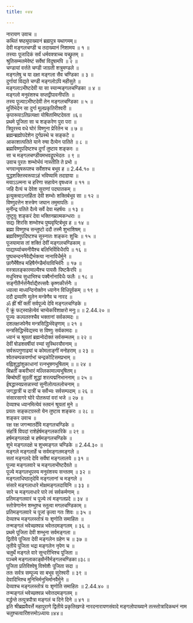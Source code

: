 ```yaml
---
title: ०४४

---
```

नारायण उवाच ॥  
कथितं षष्ठ्युपाख्यानं ब्रह्मपुत्र यथागमम्॥  
देवी मङ्गलचण्डी च तदाख्यानं निशामय ॥ १ ॥  
तस्याः पूजादिकं सर्वं धर्मवक्त्राच्च यच्छ्रुतम् ॥  
श्रुतिसम्मतमेवेष्टं सर्वेषां विदुषामपि ॥ २ ॥  
चण्डायां वर्त्तते चण्डी जाग्रती शत्रुमण्डले ॥  
मङ्गलेषु च या दक्षा मङ्गला सैव चण्डिका ॥ ३ ॥  
दुर्गायां विद्यते चण्डी मङ्गलोऽपि महीसुते ॥  
मङ्गलाऽभीष्टदेवी या सा स्यान्मङ्गलचण्डिका ॥ ४ ॥  
मङ्गलो मनुवंशश्च सप्तद्वीपावनीपतिः ॥  
तस्य पूज्याऽभीष्टदेवी तेन मङ्गलचण्डिका ॥ ५ ॥  
मूर्त्तिभेदेन सा दुर्गा मूलप्रकृतिरीश्वरी ॥  
कृपारूपाऽतिप्रत्यक्षा योषितामिष्टदेवता ॥६॥  
प्रथमे पूजिता सा च शङ्करेण पुरा परा ॥  
त्रिपुरस्य वधे घोरं विष्णुना प्रेरितेन च ॥ ७ ॥  
ब्रह्मन्ब्रह्मोपदेशेन दुर्गप्रस्थे च सङ्कटे ॥  
आकाशात्पतिते याने रुषा दैत्येन पातिते ॥ ८ ॥  
ब्रह्मविष्णूपदिष्टश्च दुर्गां तुष्टाव शङ्करः ॥  
सा च मङ्गलचण्डीयमभवद्रूपभेदतः ॥ ९ ॥  
उवाच पुरतः शम्भोर्भयं नास्तीति ते प्रभो ॥  
भगवान्वृषरूपश्च सर्वेशश्च बभूव ह ॥ 2.44.१० ॥  
युद्धशक्तिस्वरूपाऽहं भविष्यामि तदाज्ञया ॥  
मयाऽऽत्मना च हरिणा सहायेन वृषध्वज ॥ ११ ॥  
जहि दैत्यं च देवेश सुराणां पदघातकम् ॥  
इत्युक्त्वाऽन्तर्हिता देवी शम्भोः शक्तिर्बभूव सा ॥ १२ ॥  
विष्णुदत्तेन शस्त्रेण जघान तमुमापतिः ॥  
मुनीन्द्र पतिते दैत्ये सर्वे देवा महर्षयः ॥ १३ ॥  
तुष्टुवुः शङ्करं देवा भक्तिनम्रात्मकन्धराः ॥  
सद्यः शिरसि शम्भोश्च पुष्पवृष्टिर्बभूव ह ॥ १४ ॥  
ब्रह्मा विष्णुश्च सन्तुष्टो ददौ तस्मै शुभाशिषम् ॥  
ब्रह्मविष्णूपदिष्टश्च सुस्नातः शङ्करः शुचिः ॥ १५ ॥  
पूजयामास तां शक्तिं देवीं मङ्गलचण्डिकाम् ॥  
पाद्यार्घ्याचमनीयैश्च बलिभिर्विविधैरपि ॥ १६ ॥  
पुष्पचन्दननैवेद्यैर्भक्त्या नानाविधैर्मुने ॥  
छागैर्मेषैश्च महिषैर्गण्डैर्मायाविभिर्वरैः ॥ १७ ॥  
वस्त्रालङ्कारमाल्यैश्च पायसैः पिष्टकैरपि ॥  
मधुभिश्च सुधाभिश्च पक्वैर्नानाविधैः फलैः ॥ १८ ॥  
सङ्गीतैर्नर्त्तनैर्वाद्यैरुत्सवैः कृष्णकीर्त्तनैः ॥  
ध्यात्वा माध्यन्दिनोक्तेन ध्यानेन विधिपूर्वकम् ॥ १९ ॥  
ददौ द्रव्याणि मूलेन मन्त्रेणैव च नारद ॥  
ॐ ह्रीं श्रीं क्लीं सर्वपूज्ये देवि मङ्गलचण्डिके ॥  
ऐं क्रूं फट्स्वाहेत्येवं चाप्येकविंशाक्षरो मनुः॥ ॥ 2.44.२० ॥  
पूज्यः कल्पतरुश्चैव भक्तानां सर्वकामदः ॥  
दशलक्षजपेनैव मन्त्रसिद्धिर्भवेन्नृणाम् ॥ २१ ॥  
मन्त्रसिद्धिर्भवेद्यस्य स विष्णुः सर्वकामदः ॥  
ध्यानं च श्रूयतां ब्रह्मन्वेदोक्तं सर्वसम्मतम् ॥ २२ ॥  
देवीं षोडशवर्षीयां रम्यां सुस्थिरयौवनाम् ॥  
सर्वरूपगुणाढ्यां च कोमलाङ्गीं मनोहराम् ॥ २३ ॥  
श्वेतचम्पकवर्णाभां चन्द्रकोटिसमप्रभाम् ॥  
वह्निशुद्धांशुकाधानां रत्नभूषणभूषिताम् ॥ ॥ २४ ॥  
बिभ्रतीं कबरीभारं मल्लिकामाल्यभूषितम्॥  
बिम्बोष्ठीं सुदतीं शुद्धां शरत्पद्मनिभाननाम् ॥ २५ ॥  
ईषद्धास्यप्रसन्नास्यां सुनीलोत्पललोचनाम् ॥  
जगद्धात्रीं च दात्रीं च सर्वेभ्यः सर्वसम्पदाम् ॥ २६ ॥  
संसारसागरे घोरे पोतरूपां वरां भजे ॥ २७ ॥  
देव्याश्च ध्यानमित्येवं स्तवनं श्रूयतां मुने ॥  
प्रयतः सङ्कटग्रस्तो येन तुष्टाव शङ्करः ॥ २८ ॥  
शङ्कर उवाच ॥  
रक्ष रक्ष जगन्मातर्देवि मङ्गलचण्डिके ॥  
संहर्त्रि विपदां राशेर्हर्षमङ्गलकारिके ॥ २९ ॥  
हर्षमङ्गलदक्षे च हर्षमङ्गलचण्डिके ॥  
शुभे मङ्गलदक्षे च शुभमङ्गल चण्डिके ॥ 2.44.३० ॥  
मङ्गले मङ्गलार्हे च सर्वमङ्गलमङ्गले ॥  
सतां मङ्गलदे देवि सर्वेषां मङ्गलालये ॥ ३१ ॥  
पूज्या मङ्गलवारे च मङ्गलाभीष्टदैवते ॥  
पूज्ये मङ्गलभूपस्य मनुवंशस्य सन्ततम् ॥ ३२ ॥  
मङ्गलाधिष्ठातृदेवि मङ्गलानां च मङ्गले ॥  
संसारे मङ्गलाधारे मोक्षमङ्गलदायिनि ॥ ३३ ॥  
सारे च मङ्गलाधारे पारे त्वं सर्वकर्मणाम् ॥  
प्रतिमङ्गलवारं च पूज्ये त्वं मङ्गलप्रदे ॥ ३४ ॥  
स्तोत्रेणानेन शम्भुश्च स्तुत्वा मगलचण्डिकाम् ॥  
प्रतिमङ्गलवारे च पूजां कृत्वा गतः शिवः ॥ ३५ ॥  
देव्याश्च मङ्गलस्तोत्रं यः शृणोति समाहितः ॥  
तन्मङ्गलं भवेच्छश्वन्न भवेत्तदमङ्गलम् ॥ ३६ ॥  
प्रथमे पूजिता देवी शम्भुना सर्वमङ्गला ॥  
द्वितीये पूजिता देवी मङ्गलेन ग्रहेण च ॥ ३७ ॥  
तृतीये पूजिता भद्रा मङ्गलेन नृपेण च ॥  
चतुर्थे मङ्गले वारे सुन्दरीभिश्च पूजिता ॥  
पञ्चमे मङ्गलाकाङ्क्षैर्नरैर्मङ्गलचण्डिका॥३८॥  
पूजिता प्रतिविश्वेषु विश्वेशैः पूजिता सदा ॥  
ततः सर्वत्र सम्पूज्य सा बभूव सुरेश्वरी ॥ ३९ ॥  
देवादिभिश्च मुनिभिर्मनुभिर्मानवैर्मुने ॥  
देव्याश्च मङ्गलस्तोत्रं यः शृणोति समाहितः ॥ 2.44.४० ॥  
तन्मङ्गलं भवेच्छश्वन्न भवेत्तदमङ्गलम् ॥  
वर्द्धन्ते तत्पुत्रपौत्रा मङ्गलं च दिने दिने ॥ ४१ ॥  
इति श्रीब्रह्मवैवर्त्ते महापुराणे द्वितीये प्रकृतिखण्डे नारदनारायणसंवादे मङ्गलोपाख्याने तत्स्तोत्रादिकथनं नाम चतुश्चत्वारिंशत्तमोऽध्यायः॥४४॥
